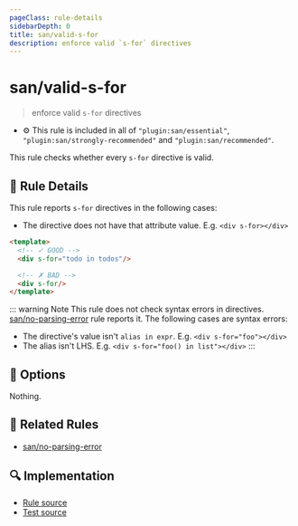 ```yaml
---
pageClass: rule-details
sidebarDepth: 0
title: san/valid-s-for
description: enforce valid `s-for` directives
---
```

# san/valid-s-for
> enforce valid `s-for` directives

- :gear: This rule is included in all of `"plugin:san/essential"`, `"plugin:san/strongly-recommended"` and `"plugin:san/recommended"`.

This rule checks whether every `s-for` directive is valid.

## :book: Rule Details

This rule reports `s-for` directives in the following cases:

- The directive does not have that attribute value. E.g. `<div s-for></div>`


<eslint-code-block :rules="{'san/valid-s-for': ['error']}">

```html
<template>
  <!-- ✓ GOOD -->
  <div s-for="todo in todos"/>

  <!-- ✗ BAD -->
  <div s-for/>
</template>
```

</eslint-code-block>

::: warning Note
This rule does not check syntax errors in directives. [san/no-parsing-error] rule reports it.
The following cases are syntax errors:

- The directive's value isn't `alias in expr`. E.g. `<div s-for="foo"></div>`
- The alias isn't LHS. E.g. `<div s-for="foo() in list"></div>`
:::

## :wrench: Options

Nothing.

## :couple: Related Rules

- [san/no-parsing-error]

[san/no-parsing-error]: ./no-parsing-error.md

## :mag: Implementation

- [Rule source](https://github.com/ecomfe/eslint-plugin-san/blob/main/lib/rules/valid-s-for.js)
- [Test source](https://github.com/ecomfe/eslint-plugin-san/tree/main/__tests__/lib/rules/valid-s-for.test.js)
